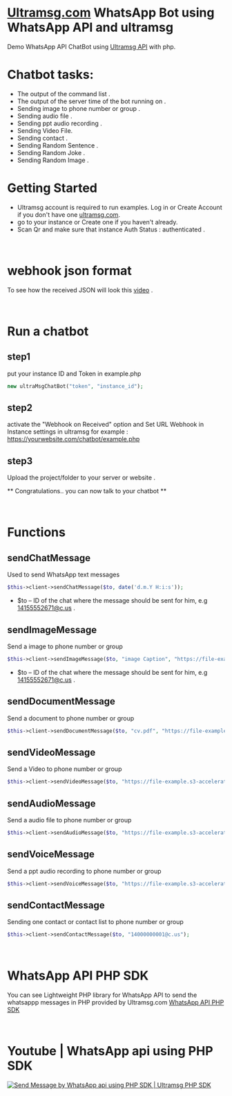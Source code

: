 # [Ultramsg.com](https://ultramsg.com/?utm_source=github&utm_medium=php&utm_campaign=chatbot) WhatsApp Bot using WhatsApp API and ultramsg
Demo WhatsApp API ChatBot using [Ultramsg API](https://ultramsg.com/?utm_source=github&utm_medium=php&utm_campaign=chatbot) with php.

# Chatbot tasks:
- The output of the command list .
- The output of the server time of the bot running on .
- Sending image to phone number or group .
- Sending audio file .
- Sending ppt audio recording .
- Sending Video File.
- Sending contact .
- Sending Random Sentence .
- Sending Random Joke .
- Sending Random Image .

# Getting Started
- Ultramsg account is required to run examples. Log in or Create Account if you don't have one [ultramsg.com](https://ultramsg.com/?utm_source=github&utm_medium=php&utm_campaign=chatbot).
- go to your instance or Create one if you haven't already.
- Scan Qr and make sure that instance Auth Status : authenticated .

&nbsp;
# webhook json format 
To see how the received JSON will look this [video](https://www.youtube.com/watch?v=kipBHDOsFKI) .

&nbsp;
# Run a chatbot

## step1
put your instance ID and Token in example.php 
```php
new ultraMsgChatBot("token", "instance_id");
```

## step2
activate the "Webhook on Received" option and Set URL Webhook in Instance settings in ultramsg 
for example :
https://yourwebsite.com/chatbot/example.php

## step3
Upload the project/folder to your server or website .


** Congratulations.. you can now talk to your chatbot **

&nbsp;
# Functions

## sendChatMessage
Used to send WhatsApp text messages
```php
$this->client->sendChatMessage($to, date('d.m.Y H:i:s'));
```
- $to – ID of the chat where the message should be sent for him, e.g 14155552671@c.us . 


## sendImageMessage
Send a image to phone number or group
```php
$this->client->sendImageMessage($to, "image Caption", "https://file-example.s3-accelerate.amazonaws.com/images/test.jpg");

```
- $to – ID of the chat where the message should be sent for him, e.g 14155552671@c.us . 

## sendDocumentMessage
Send a document to phone number or group
```php
$this->client->sendDocumentMessage($to, "cv.pdf", "https://file-example.s3-accelerate.amazonaws.com/documents/cv.pdf");
```

## sendVideoMessage
Send a Video to phone number or group
```php
$this->client->sendVideoMessage($to, "https://file-example.s3-accelerate.amazonaws.com/video/test.mp4");

```

## sendAudioMessage
Send a audio file to phone number or group
```php
$this->client->sendAudioMessage($to, "https://file-example.s3-accelerate.amazonaws.com/audio/2.mp3");
```


## sendVoiceMessage
Send a ppt audio recording to phone number or group
```php
$this->client->sendVoiceMessage($to, "https://file-example.s3-accelerate.amazonaws.com/voice/oog_example.ogg");

```

## sendContactMessage
Sending one contact or contact list to phone number or group
```php
$this->client->sendContactMessage($to, "14000000001@c.us");
```


&nbsp;
# WhatsApp API PHP SDK
You can see Lightweight PHP library for WhatsApp API to send the whatsappp messages in PHP provided by Ultramsg.com
[WhatsApp API PHP SDK](https://github.com/ultramsg/whatsapp-php-sdk)

&nbsp;
# Youtube | WhatsApp api using PHP SDK
[![Send Message by WhatsApp api using PHP SDK | Ultramsg PHP SDK
](https://img.youtube.com/vi/OqDOKyMIp20/0.jpg)](https://www.youtube.com/watch?v=OqDOKyMIp20)

